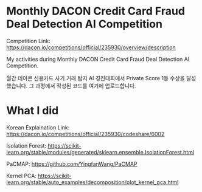 # Monthly DACON Credit Card Fraud Deal Detection AI Competition

Competition Link: https://dacon.io/competitions/official/235930/overview/description

My activities during Monthly DACON Credit Card Fraud Deal Detection AI Competition.

월간 데이콘 신용카드 사기 거래 탐지 AI 경진대회에서 Private Score 1등 수상을 달성했습니다. 그 과정에서 작성된 코드를 여기에 업로드합니다.

# What I did
Korean Explaination Link: https://dacon.io/competitions/official/235930/codeshare/6002

Isolation Forest: https://scikit-learn.org/stable/modules/generated/sklearn.ensemble.IsolationForest.html

PaCMAP: https://github.com/YingfanWang/PaCMAP

Kernel PCA: https://scikit-learn.org/stable/auto_examples/decomposition/plot_kernel_pca.html
